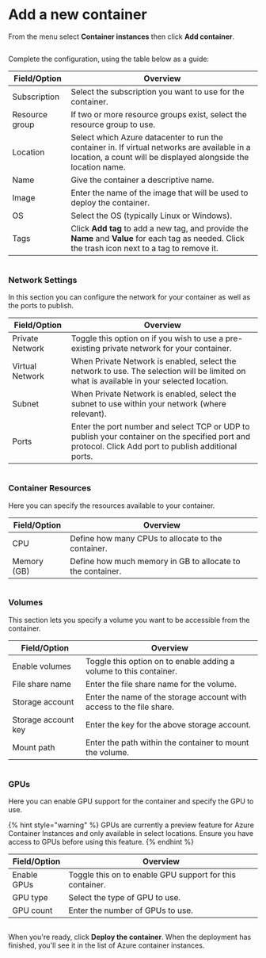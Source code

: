 # Add a new container

From the menu select **Container instances** then click **Add container**.

<figure><img src="../../../.gitbook/assets/2.22.0-aci-container-create.gif" alt=""><figcaption></figcaption></figure>

Complete the configuration, using the table below as a guide:

| Field/Option   | Overview                                                                                                                                                       |
| -------------- | -------------------------------------------------------------------------------------------------------------------------------------------------------------- |
| Subscription   | Select the subscription you want to use for the container.                                                                                                     |
| Resource group | If two or more resource groups exist, select the resource group to use.                                                                                        |
| Location       | Select which Azure datacenter to run the container in. If virtual networks are available in a location, a count will be displayed alongside the location name. |
| Name           | Give the container a descriptive name.                                                                                                                         |
| Image          | Enter the name of the image that will be used to deploy the container.                                                                                         |
| OS             | Select the OS (typically Linux or Windows).                                                                                                                    |
| Tags           | Click **Add tag** to add a new tag, and provide the **Name** and **Value** for each tag as needed. Click the trash icon next to a tag to remove it.            |

<figure><img src="../../../.gitbook/assets/2.22.0-aci-container-create-1.png" alt=""><figcaption></figcaption></figure>

### Network Settings

In this section you can configure the network for your container as well as the ports to publish.

| Field/Option    | Overview                                                                                                                                              |
| --------------- | ----------------------------------------------------------------------------------------------------------------------------------------------------- |
| Private Network | Toggle this option on if you wish to use a pre-existing private network for your container.                                                           |
| Virtual Network | When Private Network is enabled, select the network to use. The selection will be limited on what is available in your selected location.             |
| Subnet          | When Private Network is enabled, select the subnet to use within your network (where relevant).                                                       |
| Ports           | Enter the port number and select TCP or UDP to publish your container on the specified port and protocol. Click Add port to publish additional ports. |

<figure><img src="../../../.gitbook/assets/2.22.0-aci-container-create-2.png" alt=""><figcaption></figcaption></figure>

### Container Resources

Here you can specify the resources available to your container.

| Field/Option | Overview                                                   |
| ------------ | ---------------------------------------------------------- |
| CPU          | Define how many CPUs to allocate to the container.         |
| Memory (GB)  | Define how much memory in GB to allocate to the container. |

<figure><img src="../../../.gitbook/assets/2.22.0-aci-container-create-3.png" alt=""><figcaption></figcaption></figure>

### Volumes

This section lets you specify a volume you want to be accessible from the container.

| Field/Option        | Overview                                                             |
| ------------------- | -------------------------------------------------------------------- |
| Enable volumes      | Toggle this option on to enable adding a volume to this container.   |
| File share name     | Enter the file share name for the volume.                            |
| Storage account     | Enter the name of the storage account with access to the file share. |
| Storage account key | Enter the key for the above storage account.                         |
| Mount path          | Enter the path within the container to mount the volume.             |

<figure><img src="../../../.gitbook/assets/2.22.0-aci-container-create-4.png" alt=""><figcaption></figcaption></figure>

### GPUs

Here you can enable GPU support for the container and specify the GPU to use.

{% hint style="warning" %}
GPUs are currently a preview feature for Azure Container Instances and only available in select locations. Ensure you have access to GPUs before using this feature.
{% endhint %}

| Field/Option | Overview                                                 |
| ------------ | -------------------------------------------------------- |
| Enable GPUs  | Toggle this on to enable GPU support for this container. |
| GPU type     | Select the type of GPU to use.                           |
| GPU count    | Enter the number of GPUs to use.                         |

<figure><img src="../../../.gitbook/assets/2.22.0-aci-container-create-5.png" alt=""><figcaption></figcaption></figure>

When you're ready, click **Deploy the container**. When the deployment has finished, you'll see it in the list of  Azure container instances.
